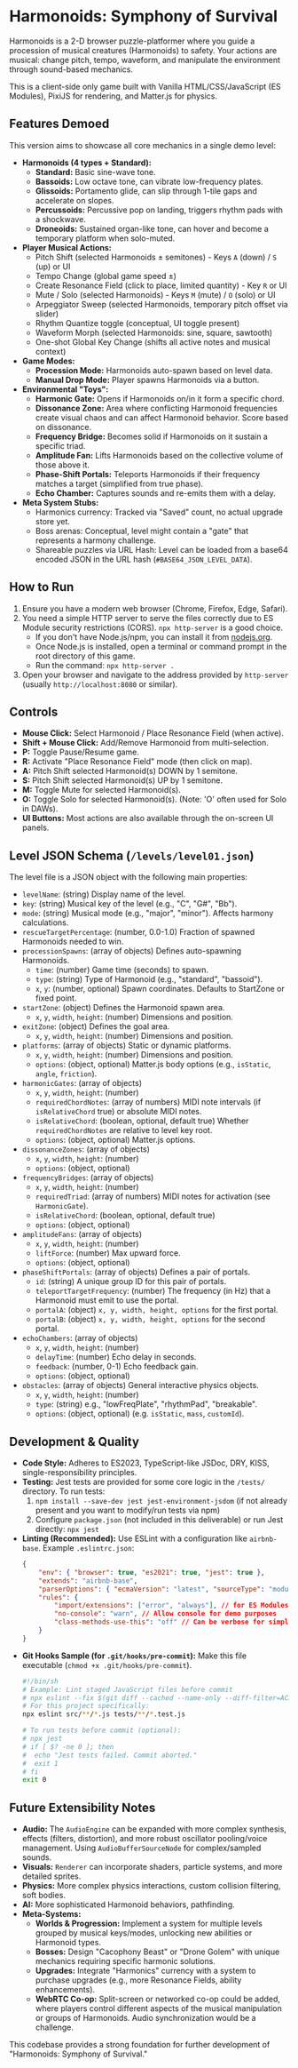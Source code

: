 # Harmonoids: Symphony of Survival

Harmonoids is a 2-D browser puzzle-platformer where you guide a procession of musical creatures (Harmonoids) to safety. Your actions are musical: change pitch, tempo, waveform, and manipulate the environment through sound-based mechanics.

This is a client-side only game built with Vanilla HTML/CSS/JavaScript (ES Modules), PixiJS for rendering, and Matter.js for physics.

## Features Demoed

This version aims to showcase all core mechanics in a single demo level:

*   **Harmonoids (4 types + Standard):**
    *   **Standard:** Basic sine-wave tone.
    *   **Bassoids:** Low octave tone, can vibrate low-frequency plates.
    *   **Glissoids:** Portamento glide, can slip through 1-tile gaps and accelerate on slopes.
    *   **Percussoids:** Percussive pop on landing, triggers rhythm pads with a shockwave.
    *   **Droneoids:** Sustained organ-like tone, can hover and become a temporary platform when solo-muted.
*   **Player Musical Actions:**
    *   Pitch Shift (selected Harmonoids ± semitones) - Keys `A` (down) / `S` (up) or UI
    *   Tempo Change (global game speed ±)
    *   Create Resonance Field (click to place, limited quantity) - Key `R` or UI
    *   Mute / Solo (selected Harmonoids) - Keys `M` (mute) / `O` (solo) or UI
    *   Arpeggiator Sweep (selected Harmonoids, temporary pitch offset via slider)
    *   Rhythm Quantize toggle (conceptual, UI toggle present)
    *   Waveform Morph (selected Harmonoids: sine, square, sawtooth)
    *   One-shot Global Key Change (shifts all active notes and musical context)
*   **Game Modes:**
    *   **Procession Mode:** Harmonoids auto-spawn based on level data.
    *   **Manual Drop Mode:** Player spawns Harmonoids via a button.
*   **Environmental "Toys":**
    *   **Harmonic Gate:** Opens if Harmonoids on/in it form a specific chord.
    *   **Dissonance Zone:** Area where conflicting Harmonoid frequencies create visual chaos and can affect Harmonoid behavior. Score based on dissonance.
    *   **Frequency Bridge:** Becomes solid if Harmonoids on it sustain a specific triad.
    *   **Amplitude Fan:** Lifts Harmonoids based on the collective volume of those above it.
    *   **Phase-Shift Portals:** Teleports Harmonoids if their frequency matches a target (simplified from true phase).
    *   **Echo Chamber:** Captures sounds and re-emits them with a delay.
*   **Meta System Stubs:**
    *   Harmonics currency: Tracked via "Saved" count, no actual upgrade store yet.
    *   Boss arenas: Conceptual, level might contain a "gate" that represents a harmony challenge.
    *   Shareable puzzles via URL Hash: Level can be loaded from a base64 encoded JSON in the URL hash (`#BASE64_JSON_LEVEL_DATA`).

## How to Run

1.  Ensure you have a modern web browser (Chrome, Firefox, Edge, Safari).
2.  You need a simple HTTP server to serve the files correctly due to ES Module security restrictions (CORS). `npx http-server` is a good choice.
    *   If you don't have Node.js/npm, you can install it from [nodejs.org](https://nodejs.org/).
    *   Once Node.js is installed, open a terminal or command prompt in the root directory of this game.
    *   Run the command: `npx http-server .`
3.  Open your browser and navigate to the address provided by `http-server` (usually `http://localhost:8080` or similar).

## Controls

*   **Mouse Click:** Select Harmonoid / Place Resonance Field (when active).
*   **Shift + Mouse Click:** Add/Remove Harmonoid from multi-selection.
*   **P:** Toggle Pause/Resume game.
*   **R:** Activate "Place Resonance Field" mode (then click on map).
*   **A:** Pitch Shift selected Harmonoid(s) DOWN by 1 semitone.
*   **S:** Pitch Shift selected Harmonoid(s) UP by 1 semitone.
*   **M:** Toggle Mute for selected Harmonoid(s).
*   **O:** Toggle Solo for selected Harmonoid(s). (Note: 'O' often used for Solo in DAWs).
*   **UI Buttons:** Most actions are also available through the on-screen UI panels.

## Level JSON Schema (`/levels/level01.json`)

The level file is a JSON object with the following main properties:

*   `levelName`: (string) Display name of the level.
*   `key`: (string) Musical key of the level (e.g., "C", "G#", "Bb").
*   `mode`: (string) Musical mode (e.g., "major", "minor"). Affects harmony calculations.
*   `rescueTargetPercentage`: (number, 0.0-1.0) Fraction of spawned Harmonoids needed to win.
*   `processionSpawns`: (array of objects) Defines auto-spawning Harmonoids.
    *   `time`: (number) Game time (seconds) to spawn.
    *   `type`: (string) Type of Harmonoid (e.g., "standard", "bassoid").
    *   `x`, `y`: (number, optional) Spawn coordinates. Defaults to StartZone or fixed point.
*   `startZone`: (object) Defines the Harmonoid spawn area.
    *   `x`, `y`, `width`, `height`: (number) Dimensions and position.
*   `exitZone`: (object) Defines the goal area.
    *   `x`, `y`, `width`, `height`: (number) Dimensions and position.
*   `platforms`: (array of objects) Static or dynamic platforms.
    *   `x`, `y`, `width`, `height`: (number) Dimensions and position.
    *   `options`: (object, optional) Matter.js body options (e.g., `isStatic`, `angle`, `friction`).
*   `harmonicGates`: (array of objects)
    *   `x`, `y`, `width`, `height`: (number)
    *   `requiredChordNotes`: (array of numbers) MIDI note intervals (if `isRelativeChord` true) or absolute MIDI notes.
    *   `isRelativeChord`: (boolean, optional, default true) Whether `requiredChordNotes` are relative to level key root.
    *   `options`: (object, optional) Matter.js options.
*   `dissonanceZones`: (array of objects)
    *   `x`, `y`, `width`, `height`: (number)
    *   `options`: (object, optional)
*   `frequencyBridges`: (array of objects)
    *   `x`, `y`, `width`, `height`: (number)
    *   `requiredTriad`: (array of numbers) MIDI notes for activation (see `HarmonicGate`).
    *   `isRelativeChord`: (boolean, optional, default true)
    *   `options`: (object, optional)
*   `amplitudeFans`: (array of objects)
    *   `x`, `y`, `width`, `height`: (number)
    *   `liftForce`: (number) Max upward force.
    *   `options`: (object, optional)
*   `phaseShiftPortals`: (array of objects) Defines a pair of portals.
    *   `id`: (string) A unique group ID for this pair of portals.
    *   `teleportTargetFrequency`: (number) The frequency (in Hz) that a Harmonoid must emit to use the portal.
    *   `portalA`: (object) `x, y, width, height, options` for the first portal.
    *   `portalB`: (object) `x, y, width, height, options` for the second portal.
*   `echoChambers`: (array of objects)
    *   `x`, `y`, `width`, `height`: (number)
    *   `delayTime`: (number) Echo delay in seconds.
    *   `feedback`: (number, 0-1) Echo feedback gain.
    *   `options`: (object, optional)
*   `obstacles`: (array of objects) General interactive physics objects.
    *   `x`, `y`, `width`, `height`: (number)
    *   `type`: (string) e.g., "lowFreqPlate", "rhythmPad", "breakable".
    *   `options`: (object, optional) (e.g. `isStatic`, `mass`, `customId`).

## Development & Quality

*   **Code Style:** Adheres to ES2023, TypeScript-like JSDoc, DRY, KISS, single-responsibility principles.
*   **Testing:** Jest tests are provided for some core logic in the `/tests/` directory. To run tests:
    1.  `npm install --save-dev jest jest-environment-jsdom` (if not already present and you want to modify/run tests via npm)
    2.  Configure `package.json` (not included in this deliverable) or run Jest directly: `npx jest`
*   **Linting (Recommended):**
    Use ESLint with a configuration like `airbnb-base`. Example `.eslintrc.json`:
    ```json
    {
        "env": { "browser": true, "es2021": true, "jest": true },
        "extends": "airbnb-base",
        "parserOptions": { "ecmaVersion": "latest", "sourceType": "module" },
        "rules": {
            "import/extensions": ["error", "always"], // for ES Modules with full paths
            "no-console": "warn", // Allow console for demo purposes
            "class-methods-use-this": "off" // Can be verbose for simple classes
        }
    }
    ```
*   **Git Hooks Sample (for `.git/hooks/pre-commit`):**
    Make this file executable (`chmod +x .git/hooks/pre-commit`).
    ```sh
    #!/bin/sh
    # Example: Lint staged JavaScript files before commit
    # npx eslint --fix $(git diff --cached --name-only --diff-filter=ACM | grep -E '\.(js|jsx)$')
    # For this project specifically:
    npx eslint src/**/*.js tests/**/*.test.js
    
    # To run tests before commit (optional):
    # npx jest
    # if [ $? -ne 0 ]; then
    #  echo "Jest tests failed. Commit aborted."
    #  exit 1
    # fi
    exit 0 
    ```

## Future Extensibility Notes

*   **Audio:** The `AudioEngine` can be expanded with more complex synthesis, effects (filters, distortion), and more robust oscillator pooling/voice management. Using `AudioBufferSourceNode` for complex/sampled sounds.
*   **Visuals:** `Renderer` can incorporate shaders, particle systems, and more detailed sprites.
*   **Physics:** More complex physics interactions, custom collision filtering, soft bodies.
*   **AI:** More sophisticated Harmonoid behaviors, pathfinding.
*   **Meta-Systems:**
    *   **Worlds & Progression:** Implement a system for multiple levels grouped by musical keys/modes, unlocking new abilities or Harmonoid types.
    *   **Bosses:** Design "Cacophony Beast" or "Drone Golem" with unique mechanics requiring specific harmonic solutions.
    *   **Upgrades:** Integrate "Harmonics" currency with a system to purchase upgrades (e.g., more Resonance Fields, ability enhancements).
    *   **WebRTC Co-op:** Split-screen or networked co-op could be added, where players control different aspects of the musical manipulation or groups of Harmonoids. Audio synchronization would be a challenge.

This codebase provides a strong foundation for further development of "Harmonoids: Symphony of Survival."